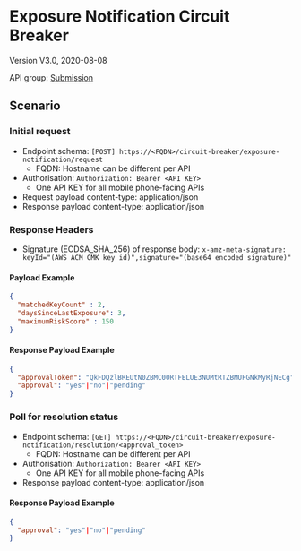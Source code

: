 # Exposure Notification Circuit Breaker

Version V3.0, 2020-08-08

API group: [Submission](../api-patterns.md#Submission)

## Scenario

### Initial request

- Endpoint schema: ```[POST] https://<FQDN>/circuit-breaker/exposure-notification/request```
    - FQDN: Hostname can be different per API
- Authorisation: ```Authorization: Bearer <API KEY>```
    - One API KEY for all mobile phone-facing APIs
- Request payload content-type: application/json
- Response payload content-type: application/json

### Response Headers
- Signature (ECDSA_SHA_256) of response body: ```x-amz-meta-signature: keyId="(AWS ACM CMK key id)",signature="(base64 encoded signature)"```

#### Payload Example

```json
{
  "matchedKeyCount" : 2,
  "daysSinceLastExposure": 3,
  "maximumRiskScore" : 150
}
```

#### Response Payload Example

```json
{
  "approvalToken": "QkFDQzlBREUtN0ZBMC00RTFELUE3NUMtRTZBMUFGNkMyRjNECg",
  "approval": "yes"|"no"|"pending"
}
```

### Poll for resolution status

- Endpoint schema: ```[GET] https://<FQDN>/circuit-breaker/exposure-notification/resolution/<approval_token>```
    - FQDN: Hostname can be different per API
- Authorisation: ```Authorization: Bearer <API KEY>```
    - One API KEY for all mobile phone-facing APIs    
- Response payload content-type: application/json

#### Response Payload Example

```json
{
  "approval": "yes"|"no"|"pending"
}
```
